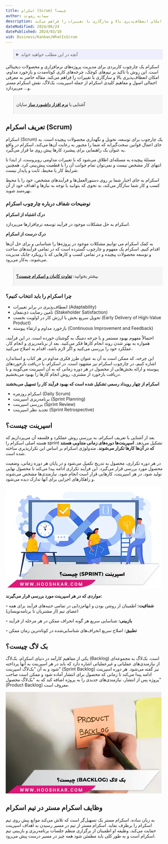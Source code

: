 ```yaml
---
title: اسکرام (Scrum) چیست؟
author: سمانه رشوند
description: اسکرام یک چارچوب کاربردی برای مدیریت پروژه‌های نرم‌افزاری و محصولات دیجیتالی است. این روش با تاکید بر تیم‌های کوچک، چرخه‌های کاری کوتاه‌مدت و بازخورد مداوم، امکان انعطاف‌پذیری بالا و سازگاری با تغییرات را فراهم می‌کند.
dateModified: 2024/06/24
datePublished: 2024/03/10
uid: Business/Kanban/WhatIsScrum
---
```


<blockquote style="background-color:#eeeefc; padding:0.5rem">

<details>
  <summary>آنچه در این مطلب خواهید خواند</summary>
  <ul>
    <li>تعریف اسکرام (Scrum)</li>
    <li>توضیحات شفاف درباره چارچوب اسکرام</li>
    <li>چرا اسکرام را باید انتخاب کنیم؟</li>
    <li>اسپرینت چیست؟</li>
    <li>بک لاگ چیست؟</li>
    <li>وظایف اسکرام مستر در تیم اسکرام</li>
  </ul>
</details>
</blockquote>

اسکرام یک چارچوب کاربردی برای مدیریت پروژه‌های نرم‌افزاری و محصولات دیجیتالی است. این روش با تاکید بر تیم‌های کوچک، چرخه‌های کاری کوتاه‌مدت و بازخورد مداوم، امکان انعطاف‌پذیری بالا و سازگاری با تغییرات را فراهم می‌کند. مقاله حاضر به معرفی اجمالی اصول و مفاهیم کلیدی اسکرام از جمله اسپرینت، بک‌لاگ، نقش اسکرام مستر و... می‌پردازد.


<blockquote style="background-color:#f5f5f5; padding:0.5rem">
<p><strong>آشنایی با <a href="https://www.hooshkar.com/Software/Sayan/Package/Industrial" target="_blank">نرم افزار داشبورد ساز</a> سایان</p></strong></blockquote>

## تعریف اسکرام (Scrum)

اسکرام (Scrum) یک چارچوب برای توسعه، تحویل و نگهداری محصولات پیچیده است. به جای اعمال قوانین سخت‌گیرانه که شما را مجبور به رعایت آن‌ها می‌کند، اسکرام در واقع به عنوان یک راهنمایی برای پیشبرد کارها پیش روی ما قرار می‌گیرد.

مسئلۀ پیچیده به مسئله‌ای اطلاق می‌شود که با تغییرات مداومی روبروست، از ابتدا تا انتهای کار مشخص نیست و نمی‌توان تمام جوانب آن را با قطعیت پیش‌بینی کرد. همچنین شرایط کار یا محیط، ثابت و پایدار نیست.

اسکرام به جای اجبار شما بر روی دستورالعمل‌ها و فرآیندهای مشخص، خود را با محیط کسب و کار شما سازگار می‌کند، به نحوی که بتوانید با توجه به نیازها و اهداف خود از آن بهره‌مند شوید.


### توضیحات شفاف درباره چارچوب اسکرام

**درک اشتباه از اسکرام**

اسکرام به حل مشکلات موجود در فرآیند توسعه نرم‌افزارها می‌پردازد.

**درک درست از اسکرام**

به کمک اسکرام می توانیم مشکلات موجود در پروژه‌ها را شناسایی و برای حل آن‌ها اقدام کنیم. اسکرام یک مفهوم و چارچوب گسترده است که در تمامی فرآیندهای ساخت و توسعه محصولات پیچیده و در تمامی کسب و کارهایی که با رویکرد چابک مدیریت می‌شوند، به‌کار می‌رود.

<blockquote style="background-color:#f5f5f5; padding:0.5rem">
<p><strong>بیشتر بخوانید: <a href="https://www.hooshkar.com/Wiki/Business/KanbanVsScrum" target="_blank">تفاوت کانبان و اسکرام چیست؟</a></p></strong>
</blockquote>

### چرا اسکرام را باید انتخاب کنیم؟

-	انعطاف‌پذیری در برابر تغییرات (Adaptability)
-	تأمین رضایت ذی‌نفعان (Stakeholder Satisfaction)
-	تحویل سریع بخش با ارزش کار در اولویت نخست (Early Delivery of High-Value Product)
-	بازخورد مداوم و ارتقاء پیوسته (Continuous Improvement and Feedback)

احتمالاً مفهوم بهبود مستمر و یا چرخه دمینگ به گوشتان خورده است. در این فرآیند، همواره به بهتر شدن روند انجام کارها فکر می‌کنید. بعد از برنامه‌ریزی و انجام کار، عملکرد خود را بررسی می‌کنید و اگر لازم باشد، اقدام به اصلاح می‌کنید.

این چرخه، که ممکن است به آن به عنوان طرز فکری مداوم در هر کتاب و استاندارد اشاره کنیم، در چارچوب اسکرام نیز مشهود است. در اسکرام، با دریافت بازخوردهای پیوسته و ارائه بخش‌هایی از محصول در هر دوره زمانی که به آن اسپرینت می‌گویند و با دریافت بازخورد از مشتری، روش انجام کارها را بهبود می‌بخشیم.

 **اسکرام از چهار رویداد رسمی تشکیل شده است که بهبود فرآیند کار را تسهیل می‌بخشند**

-	اسکرام روزمره (Daily Scrum)
-	برنامه‌ریزی اسپرینت (Sprint Planning)
-	بررسی اسپرینت (Sprint Review)
-	تجدید نظر اسپرینت (Sprint Retrospective)


## اسپرینت چیست؟

بعد از آشنایی با تعریف اسکرام، به بررسی روش عملکرد و فلسفه آن می‌پردازیم که هسته اصلی اسکرام را sprint تشکیل می‌دهد. **اسپرینت‌ها دوره‌های زمانی متناوبی هستند که در آن‌ها کارها تکرار می‌شوند.** متدولوژی اسکرام بر اساس این تکرارپذیری ساخته شده است. 

در هر دوره تکراری، محصول به تدریج تکمیل می‌شود و در پایان هر دوره زمانی، وضعیت محصول مورد بررسی قرار می‌گیرد. این فرآیند تکراری ادامه پیدا می‌کند تا محصول نهایی تولید شود. در هر اسپرینت، کارهایی قرار است انجام شود، نیازمندی‌ها مشخص می‌شوند و راهکارهای اجرایی برای آنها تدارک دیده می‌شود.

![اسپرینت](./Images/Sprint.webp)

**مواردی که در هر اسپرینت مورد بررسی قرار می‌گیرند:**

**-	شفافیت:** اطمینان از روشن بودن و ابهام‌زدایی در تمامی جنبه‌های فرآیند برای همه اعضای تیم (از مشتریان تا برنامه‌نویسان)

**-	بازبینی:** شناسایی سریع هر گونه انحراف ممکن در هر مرحله از فرآیند

**-	تطبیق:** اصلاح سریع انحراف‌های شناسایی‌شده در کوتاه‌ترین زمان ممکن

## بک لاگ چیست؟

یکی از مفاهیم کارآمد در دنیای اسکرام، بک‌لاگ (Backlog) است. بک‌لاگ به مجموعه‌ای از نیازمندی‌های عملیاتی و غیرعملیاتی اشاره دارد که باید در هر اسپرینت به آنها پرداخته شود و به آن "بک‌لاگ اسپرینت" (Sprint Backlog) نیز گفته می‌شود. هر دوره اسپرینت ادامه پیدا می‌کند تا زمانی که محصول برای انتشار آماده شود و ممکن است صاحب پروژه پس از انتشار، نیازمندی‌های جدیدی را به پروژه اضافه کند که به "بک‌لاگ محصول" (Product Backlog) معروف است.

![بک لاگ](./Images/Backlog.webp)

## وظایف اسکرام مستر در تیم اسکرام

به زبان ساده، اسکرام مستر یک تسهیل‌گر است که تلاش می‌کند موانع پیش روی تیم اسکرام را برطرف نماید. اسکرام مستر از تیم در مسیر رسیدن به اهداف اسپرینت حمایت می‌کند. وظیفه او اطمینان از برگزاری منظم جلسات برنامه‌ریزی و بازبینی تیم اسکرام است و به طور کلی باید مطمئن شود همه چیز در مسیر درست پیش می‌رود.